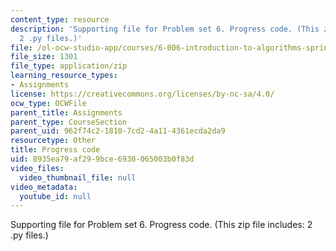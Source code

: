 ```yaml
---
content_type: resource
description: 'Supporting file for Problem set 6. Progress code. (This zip file includes:
  2 .py files.)'
file: /ol-ocw-studio-app/courses/6-006-introduction-to-algorithms-spring-2008/8935ea79af299bce6930065003b0f83d_ps6_progress.zip
file_size: 1301
file_type: application/zip
learning_resource_types:
- Assignments
license: https://creativecommons.org/licenses/by-nc-sa/4.0/
ocw_type: OCWFile
parent_title: Assignments
parent_type: CourseSection
parent_uid: 962f74c2-1810-7cd2-4a11-4361ecda2da9
resourcetype: Other
title: Progress code
uid: 8935ea79-af29-9bce-6930-065003b0f83d
video_files:
  video_thumbnail_file: null
video_metadata:
  youtube_id: null
---
```

Supporting file for Problem set 6. Progress code. (This zip file includes: 2 .py files.)